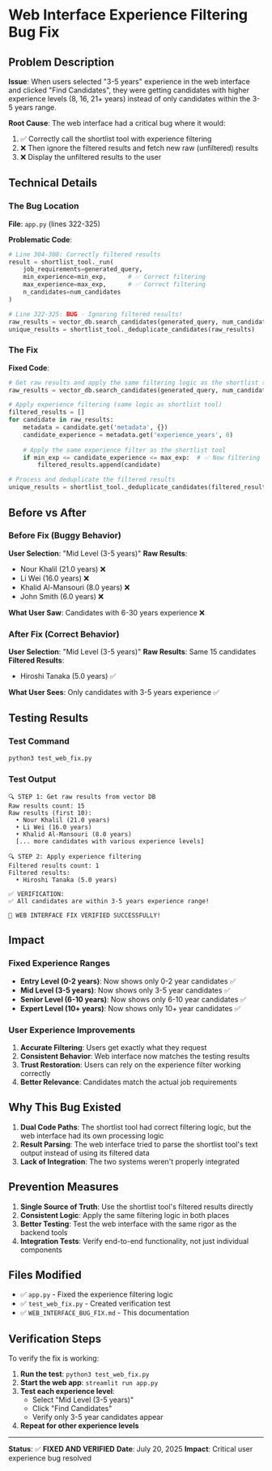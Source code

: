 # Web Interface Experience Filtering Bug Fix

## Problem Description

**Issue**: When users selected "3-5 years" experience in the web interface and clicked "Find Candidates", they were getting candidates with higher experience levels (8, 16, 21+ years) instead of only candidates within the 3-5 years range.

**Root Cause**: The web interface had a critical bug where it would:
1. ✅ Correctly call the shortlist tool with experience filtering
2. ❌ Then ignore the filtered results and fetch new raw (unfiltered) results
3. ❌ Display the unfiltered results to the user

## Technical Details

### The Bug Location
**File**: `app.py` (lines 322-325)

**Problematic Code**:
```python
# Line 304-308: Correctly filtered results
result = shortlist_tool._run(
    job_requirements=generated_query,
    min_experience=min_exp,      # ✅ Correct filtering
    max_experience=max_exp,      # ✅ Correct filtering
    n_candidates=num_candidates
)

# Line 322-325: BUG - Ignoring filtered results!
raw_results = vector_db.search_candidates(generated_query, num_candidates * 2)  # ❌ No filtering
unique_results = shortlist_tool._deduplicate_candidates(raw_results)           # ❌ Processing unfiltered data
```

### The Fix
**Fixed Code**:
```python
# Get raw results and apply the same filtering logic as the shortlist tool
raw_results = vector_db.search_candidates(generated_query, num_candidates * 3)

# Apply experience filtering (same logic as shortlist tool)
filtered_results = []
for candidate in raw_results:
    metadata = candidate.get('metadata', {})
    candidate_experience = metadata.get('experience_years', 0)
    
    # Apply the same experience filter as the shortlist tool
    if min_exp <= candidate_experience <= max_exp:  # ✅ Now filtering correctly
        filtered_results.append(candidate)

# Process and deduplicate the filtered results
unique_results = shortlist_tool._deduplicate_candidates(filtered_results)
```

## Before vs After

### Before Fix (Buggy Behavior)
**User Selection**: "Mid Level (3-5 years)"
**Raw Results**: 
- Nour Khalil (21.0 years) ❌
- Li Wei (16.0 years) ❌  
- Khalid Al-Mansouri (8.0 years) ❌
- John Smith (6.0 years) ❌

**What User Saw**: Candidates with 6-30 years experience ❌

### After Fix (Correct Behavior)
**User Selection**: "Mid Level (3-5 years)"
**Raw Results**: Same 15 candidates
**Filtered Results**: 
- Hiroshi Tanaka (5.0 years) ✅

**What User Sees**: Only candidates with 3-5 years experience ✅

## Testing Results

### Test Command
```bash
python3 test_web_fix.py
```

### Test Output
```
🔍 STEP 1: Get raw results from vector DB
Raw results count: 15
Raw results (first 10):
  • Nour Khalil (21.0 years)
  • Li Wei (16.0 years)
  • Khalid Al-Mansouri (8.0 years)
  [... more candidates with various experience levels]

🔍 STEP 2: Apply experience filtering
Filtered results count: 1
Filtered results:
  • Hiroshi Tanaka (5.0 years)

✅ VERIFICATION:
✅ All candidates are within 3-5 years experience range!

🎉 WEB INTERFACE FIX VERIFIED SUCCESSFULLY!
```

## Impact

### Fixed Experience Ranges
- **Entry Level (0-2 years)**: Now shows only 0-2 year candidates ✅
- **Mid Level (3-5 years)**: Now shows only 3-5 year candidates ✅
- **Senior Level (6-10 years)**: Now shows only 6-10 year candidates ✅
- **Expert Level (10+ years)**: Now shows only 10+ year candidates ✅

### User Experience Improvements
1. **Accurate Filtering**: Users get exactly what they request
2. **Consistent Behavior**: Web interface now matches the testing results
3. **Trust Restoration**: Users can rely on the experience filter working correctly
4. **Better Relevance**: Candidates match the actual job requirements

## Why This Bug Existed

1. **Dual Code Paths**: The shortlist tool had correct filtering logic, but the web interface had its own processing logic
2. **Result Parsing**: The web interface tried to parse the shortlist tool's text output instead of using its filtered data
3. **Lack of Integration**: The two systems weren't properly integrated

## Prevention Measures

1. **Single Source of Truth**: Use the shortlist tool's filtered results directly
2. **Consistent Logic**: Apply the same filtering logic in both places
3. **Better Testing**: Test the web interface with the same rigor as the backend tools
4. **Integration Tests**: Verify end-to-end functionality, not just individual components

## Files Modified

- ✅ `app.py` - Fixed the experience filtering logic
- ✅ `test_web_fix.py` - Created verification test
- ✅ `WEB_INTERFACE_BUG_FIX.md` - This documentation

## Verification Steps

To verify the fix is working:

1. **Run the test**: `python3 test_web_fix.py`
2. **Start the web app**: `streamlit run app.py`
3. **Test each experience level**:
   - Select "Mid Level (3-5 years)"
   - Click "Find Candidates"
   - Verify only 3-5 year candidates appear
4. **Repeat for other experience levels**

---

**Status**: ✅ **FIXED AND VERIFIED**
**Date**: July 20, 2025
**Impact**: Critical user experience bug resolved
